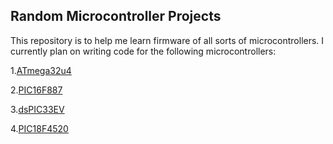 ## Random Microcontroller Projects
This repository is to help me learn firmware of all sorts of microcontrollers. I currently plan on writing code for the following microcontrollers:


1.[ATmega32u4][1]

2.[PIC16F887][2]

3.[dsPIC33EV][3]

4.[PIC18F4520][4]




[1]: http://www.atmel.com/Images/Atmel-7766-8-bit-AVR-ATmega16U4-32U4_Datasheet.pdf
[2]: http://ww1.microchip.com/downloads/en/DeviceDoc/41291D.pdf
[3]: http://ww1.microchip.com/downloads/en/DeviceDoc/70005144c.pdf
[4]: http://ww1.microchip.com/downloads/en/devicedoc/39631a.pdf 
